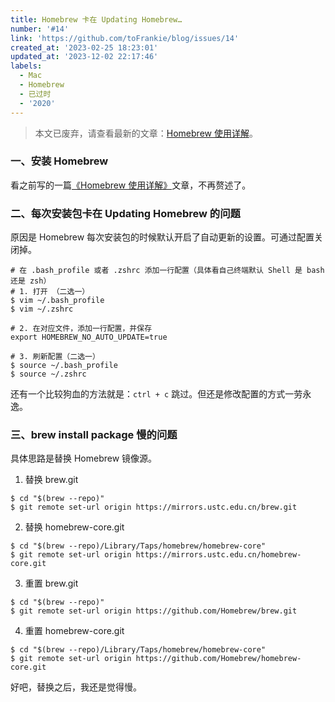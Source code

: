 ```yaml
---
title: Homebrew 卡在 Updating Homebrew…
number: '#14'
link: 'https://github.com/toFrankie/blog/issues/14'
created_at: '2023-02-25 18:23:01'
updated_at: '2023-12-02 22:17:46'
labels:
  - Mac
  - Homebrew
  - 已过时
  - '2020'
---
```

> 本文已废弃，请查看最新的文章：[Homebrew 使用详解](https://github.com/toFrankie/blog/issues/9)。

### 一、安装 Homebrew 

看之前写的一篇[《Homebrew 使用详解》](https://github.com/toFrankie/blog/issues/9)文章，不再赘述了。

### 二、每次安装包卡在 Updating Homebrew 的问题
原因是 Homebrew 每次安装包的时候默认开启了自动更新的设置。可通过配置关闭掉。

```shell
# 在 .bash_profile 或者 .zshrc 添加一行配置（具体看自己终端默认 Shell 是 bash 还是 zsh）
# 1. 打开 （二选一）
$ vim ~/.bash_profile 
$ vim ~/.zshrc

# 2. 在对应文件，添加一行配置，并保存
export HOMEBREW_NO_AUTO_UPDATE=true

# 3. 刷新配置（二选一）
$ source ~/.bash_profile
$ source ~/.zshrc
```

还有一个比较狗血的方法就是：`ctrl + c`  跳过。但还是修改配置的方式一劳永逸。

### 三、brew install package 慢的问题
具体思路是替换 Homebrew 镜像源。

1. 替换 brew.git

```shell
$ cd "$(brew --repo)"
$ git remote set-url origin https://mirrors.ustc.edu.cn/brew.git
```

2. 替换 homebrew-core.git

```shell
$ cd "$(brew --repo)/Library/Taps/homebrew/homebrew-core"
$ git remote set-url origin https://mirrors.ustc.edu.cn/homebrew-core.git
```

3. 重置 brew.git

```shell
$ cd "$(brew --repo)"
$ git remote set-url origin https://github.com/Homebrew/brew.git
```

4. 重置 homebrew-core.git

```shell
$ cd "$(brew --repo)/Library/Taps/homebrew/homebrew-core"
$ git remote set-url origin https://github.com/Homebrew/homebrew-core.git
```

好吧，替换之后，我还是觉得慢。

